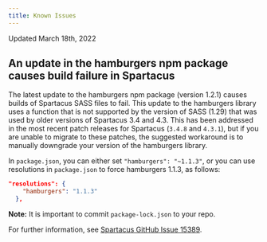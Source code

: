 ```yaml
---
title: Known Issues
---
```


Updated March 18th, 2022

## An update in the hamburgers npm package causes build failure in Spartacus

The latest update to the hamburgers npm package (version 1.2.1) causes builds of Spartacus SASS files to fail. This update to the hamburgers library uses a function that is not supported by the version of SASS (1.29) that was used by older versions of Spartacus 3.4 and 4.3. This has been addressed in the most recent patch releases for Spartacus (`3.4.8` and `4.3.1`), but if you are unable to migrate to these patches, the suggested workaround is to manually downgrade your version of the hamburgers library.

In `package.json`, you can either set `"hamburgers": "~1.1.3"`, or you can use resolutions in `package.json` to force hamburgers 1.1.3, as follows:

```json
"resolutions": {
    "hamburgers": "1.1.3"
  },
```

**Note:** It is important to commit `package-lock.json` to your repo.

For further information, see [Spartacus GitHub Issue 15389](https://github.com/SAP/spartacus/issues/15389).

